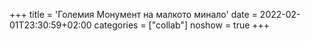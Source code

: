 +++
title = 'Големия Монумент на малкото минало'
date = 2022-02-01T23:30:59+02:00
categories = ["collab"]
noshow = true
+++

